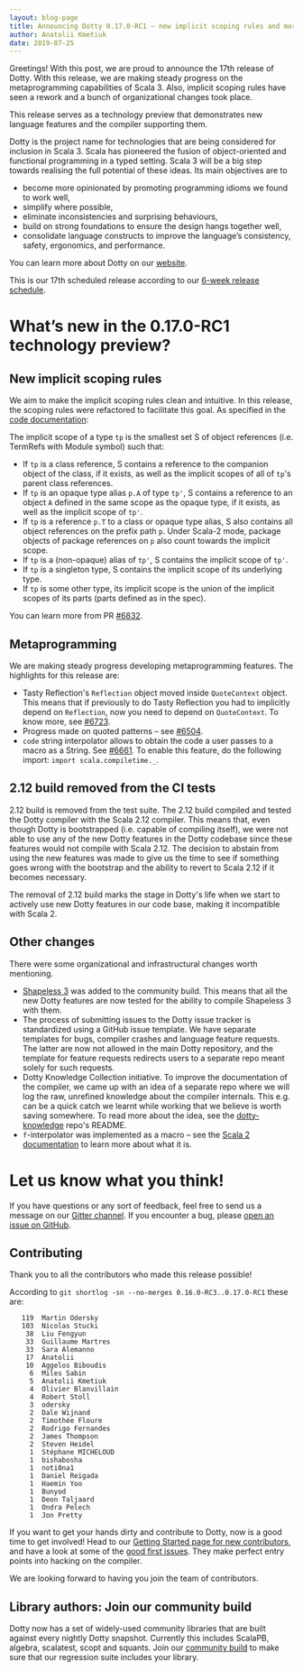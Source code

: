 ```yaml
---
layout: blog-page
title: Announcing Dotty 0.17.0-RC1 – new implicit scoping rules and more
author: Anatolii Kmetiuk
date: 2019-07-25
---
```


Greetings! With this post, we are proud to announce the 17th release of Dotty. With this release, we are making steady progress on the metaprogramming capabilities of Scala 3. Also, implicit scoping rules have seen a rework and a bunch of organizational changes took place.

This release serves as a technology preview that demonstrates new
language features and the compiler supporting them.

Dotty is the project name for technologies that are being considered for
inclusion in Scala 3. Scala has pioneered the fusion of object-oriented and
functional programming in a typed setting. Scala 3 will be a big step towards
realising the full potential of these ideas. Its main objectives are to

- become more opinionated by promoting programming idioms we found to work well,
- simplify where possible,
- eliminate inconsistencies and surprising behaviours,
- build on strong foundations to ensure the design hangs together well,
- consolidate language constructs to improve the language’s consistency, safety, ergonomics, and
  performance.

You can learn more about Dotty on our [website](https://dotty.epfl.ch).

<!--more-->

This is our 17th scheduled release according to our
[6-week release schedule](https://dotty.epfl.ch/docs/contributing/procedures/release.html).

# What’s new in the 0.17.0-RC1 technology preview?
## New implicit scoping rules
We aim to make the implicit scoping rules clean and intuitive. In this release, the scoping rules were refactored to facilitate this goal. As specified in the [code documentation](https://github.com/lampepfl/dotty/pull/6832/files#diff-584b631c45ba6f2d4bc5d803074b8f12R474):

The implicit scope of a type `tp` is the smallest set S of object references (i.e. TermRefs
with Module symbol) such that:

- If `tp` is a class reference, S contains a reference to the companion object of the class,
  if it exists, as well as the implicit scopes of all of `tp`'s parent class references.
- If `tp` is an opaque type alias `p.A` of type `tp'`, S contains a reference to an object `A` defined in the
  same scope as the opaque type, if it exists, as well as the implicit scope of `tp'`.
- If `tp` is a reference `p.T` to a class or opaque type alias, S also contains all object references
  on the prefix path `p`. Under Scala-2 mode, package objects of package references on `p` also
  count towards the implicit scope.
- If `tp` is a (non-opaque)  alias of `tp'`, S contains the implicit scope of `tp'`.
- If `tp` is a singleton type, S contains the implicit scope of its underlying type.
- If `tp` is some other type, its implicit scope is the union of the implicit scopes of
  its parts (parts defined as in the spec).

You can learn more from PR [#6832](https://github.com/lampepfl/dotty/pull/6832).

## Metaprogramming
We are making steady progress developing metaprogramming features. The highlights for this release are:

- Tasty Reflection's `Reflection` object moved inside `QuoteContext` object. This means that if previously to do Tasty Reflection you had to implicitly depend on `Reflection`, now you need to depend on `QuoteContext`. To know more, see [#6723](https://github.com/lampepfl/dotty/pull/6723).
- Progress made on quoted patterns – see [#6504](https://github.com/lampepfl/dotty/pull/6504).
- `code` string interpolator allows to obtain the code a user passes to a macro as a String. See [#6661](https://github.com/lampepfl/dotty/pull/6661). To enable this feature, do the following import: `import scala.compiletime._`.

## 2.12 build removed from the CI tests
2.12 build is removed from the test suite. The 2.12 build compiled and tested the Dotty compiler with the Scala 2.12 compiler. This means that, even though Dotty is bootstrapped (i.e. capable of compiling itself), we were not able to use any of the new Dotty features in the Dotty codebase since these features would not compile with Scala 2.12. The decision to abstain from using the new features was made to give us the time to see if something goes wrong with the bootstrap and the ability to revert to Scala 2.12 if it becomes necessary.

The removal of 2.12 build marks the stage in Dotty's life when we start to actively use new Dotty features in our code base, making it incompatible with Scala 2.

## Other changes
There were some organizational and infrastructural changes worth mentioning.

- [Shapeless 3](https://github.com/milessabin/shapeless/tree/shapeless-3) was added to the community build. This means that all the new Dotty features are now tested for the ability to compile Shapeless 3 with them.
- The process of submitting issues to the Dotty issue tracker is standardized using a GitHub issue template. We have separate templates for bugs, compiler crashes and language feature requests. The latter are now not allowed in the main Dotty repository, and the template for feature requests redirects users to a separate repo meant solely for such requests.
- Dotty Knowledge Collection initiative. To improve the documentation of the compiler, we came up with an idea of a separate repo where we will log the raw, unrefined knowledge about the compiler internals. This e.g. can be a quick catch we learnt while working that we believe is worth saving somewhere. To read more about the idea, see the [dotty-knowledge](https://github.com/lampepfl/dotty-knowledge) repo's README.
- `f`-interpolator was implemented as a macro – see the [Scala 2 documentation](https://docs.scala-lang.org/overviews/core/string-interpolation.html#the-f-interpolator) to learn more about what it is.

# Let us know what you think!

If you have questions or any sort of feedback, feel free to send us a message on our
[Gitter channel](https://gitter.im/lampepfl/dotty). If you encounter a bug, please
[open an issue on GitHub](https://github.com/lampepfl/dotty/issues/new).

## Contributing

Thank you to all the contributors who made this release possible!

According to `git shortlog -sn --no-merges 0.16.0-RC3..0.17.0-RC1` these are:

```
   119  Martin Odersky
   103  Nicolas Stucki
    38  Liu Fengyun
    33  Guillaume Martres
    33  Sara Alemanno
    17  Anatolii
    10  Aggelos Biboudis
     6  Miles Sabin
     5  Anatolii Kmetiuk
     4  Olivier Blanvillain
     4  Robert Stoll
     3  odersky
     2  Dale Wijnand
     2  Timothée Floure
     2  Rodrigo Fernandes
     2  James Thompson
     2  Steven Heidel
     1  Stéphane MICHELOUD
     1  bishabosha
     1  noti0na1
     1  Daniel Reigada
     1  Haemin Yoo
     1  Bunyod
     1  Deon Taljaard
     1  Ondra Pelech
     1  Jon Pretty
```

If you want to get your hands dirty and contribute to Dotty, now is a good time to get involved!
Head to our [Getting Started page for new contributors](https://dotty.epfl.ch/docs/contributing/getting-started.html),
and have a look at some of the [good first issues](https://github.com/lampepfl/dotty/issues?q=is%3Aissue+is%3Aopen+label%3Aexp%3Anovice).
They make perfect entry points into hacking on the compiler.

We are looking forward to having you join the team of contributors.

## Library authors: Join our community build

Dotty now has a set of widely-used community libraries that are built against every nightly Dotty
snapshot. Currently this includes ScalaPB, algebra, scalatest, scopt and squants.
Join our [community build](https://github.com/lampepfl/dotty-community-build)
to make sure that our regression suite includes your library.

[Scastie]: https://scastie.scala-lang.org/?target=dotty

[@odersky]: https://github.com/odersky
[@DarkDimius]: https://github.com/DarkDimius
[@smarter]: https://github.com/smarter
[@felixmulder]: https://github.com/felixmulder
[@nicolasstucki]: https://github.com/nicolasstucki
[@liufengyun]: https://github.com/liufengyun
[@OlivierBlanvillain]: https://github.com/OlivierBlanvillain
[@biboudis]: https://github.com/biboudis
[@allanrenucci]: https://github.com/allanrenucci
[@Blaisorblade]: https://github.com/Blaisorblade
[@Duhemm]: https://github.com/Duhemm
[@AleksanderBG]: https://github.com/AleksanderBG
[@milessabin]: https://github.com/milessabin
[@anatoliykmetyuk]: https://github.com/anatoliykmetyuk
